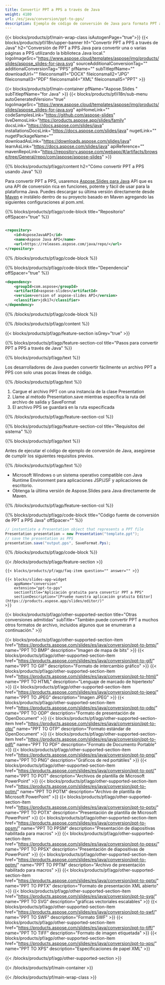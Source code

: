 ```yaml
---
title: Convertir PPT a PPS a través de Java
weight: 4180
url: /es/java/conversion/ppt-to-pps/ 
description: Ejemplo de código de conversión de Java para formato PPT a archivo PPS. Utilice este código de ejemplo para exportar presentaciones de PowerPoint y OpenOffice a PPS dentro de cualquier aplicación basada en Java web o de escritorio.
---
```


{{< blocks/products/pf/main-wrap-class isAutogenPage="true">}}
{{< blocks/products/pf/i18n/upper-banner h1="Convertir PPT a PPS a través de Java" h2="Conversión de PPT a PPS Java para convertir una o varias páginas a PPS utilizando la biblioteca Java local." logoImageSrc="https://www.aspose.cloud/templates/aspose/img/products/slides/aspose_slides-for-java.svg" sourceAdditionalConversionTag="" additionalConversionTag="PPS" pfName="" subTitlepfName="" downloadUrl="" fileiconsmall1="DOCX" fileiconsmall2="JPG" fileiconsmall3="PDF" fileiconsmall4="XML" fileiconsmall5="PPT" >}}

{{< blocks/products/pf/main-container pfName="Aspose.Slides " subTitlepfName="for Java" >}}
{{< blocks/products/pf/i18n/sub-menu autoGeneratedVersion="true" logoImageSrc="https://www.aspose.cloud/templates/aspose/img/products/slides/aspose_slides-for-java.svg" apiHomeLink="" codeSamplesLink="https://github.com/aspose-slides" liveDemosLink="https://products.aspose.app/slides/family" docsLink="https://docs.aspose.com/slides/java" installationsDocsLink="https://docs.aspose.com/slides/java" nugetLink="" nugetPackageName="" downloadAsLink="https://downloads.aspose.com/slides/java" learnAsLink="https://docs.aspose.com/slides/java" apiReference="" mavenRepoLink="https://repository.aspose.com/webapp/#/artifacts/browse/tree/General/repo/com/aspose/aspose-slides" >}}

{{% blocks/products/pf/agp/content h2="Cómo convertir PPT a PPS usando Java" %}}

 Para convertir PPT a PPS, usaremos
 [Aspose.Slides para Java](https://products.aspose.com/slides/es/java)
 API que es una API de conversión rica en funciones, potente y fácil de usar para la plataforma Java. Puedes descargar su última versión directamente desde
 [Maven](https://repository.aspose.com/webapp/#/artifacts/browse/tree/General/repo/com/aspose/aspose-slides)
 e instálelo dentro de su proyecto basado en Maven agregando las siguientes configuraciones al pom.xml.

{{% blocks/products/pf/agp/code-block title="Repositorio" offSpacer="true" %}}

```xml

<repository>
    <id>AsposeJavaAPI</id>
    <name>Aspose Java API</name>
    <url>https://releases.aspose.com/java/repo/</url>
</repository>

```

{{% /blocks/products/pf/agp/code-block %}}

{{% blocks/products/pf/agp/code-block title="Dependencia" offSpacer="true" %}}

```xml
<dependency>
    <groupId>com.aspose</groupId>
    <artifactId>aspose-slides</artifactId>
    <version>version of aspose-slides API</version>
    <classifier>jdk17</classifier>
</dependency>

```

{{% /blocks/products/pf/agp/code-block %}}

{{% /blocks/products/pf/agp/content %}}

{{< blocks/products/pf/agp/feature-section isGrey="true" >}}

{{% blocks/products/pf/agp/feature-section-col title="Pasos para convertir PPT a PPS a través de Java" %}}

{{% blocks/products/pf/agp/text %}}

 Los desarrolladores de Java pueden convertir fácilmente un archivo PPT a PPS con solo unas pocas líneas de código.

{{% /blocks/products/pf/agp/text %}}

1. Cargue el archivo PPT con una instancia de la clase Presentation
1. Llame al método Presentation.save mientras especifica la ruta del archivo de salida y SaveFormat
1. El archivo PPS se guardará en la ruta especificada

{{% /blocks/products/pf/agp/feature-section-col %}}

{{% blocks/products/pf/agp/feature-section-col title="Requisitos del sistema" %}}

{{% blocks/products/pf/agp/text %}}

 Antes de ejecutar el código de ejemplo de conversión de Java, asegúrese de cumplir los siguientes requisitos previos.

{{% /blocks/products/pf/agp/text %}}

- Microsoft Windows o un sistema operativo compatible con Java Runtime Environment para aplicaciones JSP/JSF y aplicaciones de escritorio.
- Obtenga la última versión de Aspose.Slides para Java directamente de Maven.

{{% /blocks/products/pf/agp/feature-section-col %}}

{{% blocks/products/pf/agp/code-block title="Código fuente de conversión de PPT a PPS Java" offSpacer="" %}}

```cs
// instantiate a Presentation object that represents a PPT file
Presentation presentation = new Presentation("template.ppt");
// save the presentation as PPS
presentation.save("output.pps", SaveFormat.Pps);   

```

{{% /blocks/products/pf/agp/code-block %}}

{{< /blocks/products/pf/agp/feature-section >}}

    {{< blocks/products/pf/agp/faq-item question="" answer="" >}}
 

<!-- aboutfile Starts -->

<!-- aboutfile Ends -->

    {{< blocks/slides-app-widget 
        appName="conversion"
        extension="ppt-to-pps"
        sectionTitle="Aplicación gratuita para convertir PPT a PPS" 
        sectionDescription="[Pruebe nuestra aplicación gratuita Editor](https://products.aspose.app/slides/editor/)" 
    >}}
    
{{< blocks/products/pf/agp/other-supported-section title="Otras conversiones admitidas" subTitle="También puede convertir PPT a muchos otros formatos de archivo, incluidos algunos que se enumeran a continuación." >}}

{{< blocks/products/pf/agp/other-supported-section-item href="https://products.aspose.com/slides/es/java/conversion/ppt-to-bmp/" name="PPT TO BMP" description="Imagen de mapa de bits" >}}
{{< blocks/products/pf/agp/other-supported-section-item href="https://products.aspose.com/slides/es/java/conversion/ppt-to-gif/" name="PPT TO GIF" description="Formato de intercambio gráfico" >}}
{{< blocks/products/pf/agp/other-supported-section-item href="https://products.aspose.com/slides/es/java/conversion/ppt-to-html/" name="PPT TO HTML" description="Lenguaje de marcado de hipertexto" >}}
{{< blocks/products/pf/agp/other-supported-section-item href="https://products.aspose.com/slides/es/java/conversion/ppt-to-jpeg/" name="PPT TO JPEG" description="Imagen JPEG" >}}
{{< blocks/products/pf/agp/other-supported-section-item href="https://products.aspose.com/slides/es/java/conversion/ppt-to-odp/" name="PPT TO ODP" description="Formato de presentación de OpenDocument" >}}
{{< blocks/products/pf/agp/other-supported-section-item href="https://products.aspose.com/slides/es/java/conversion/ppt-to-otp/" name="PPT TO OTP" description="Formato estándar de OpenDocument" >}}
{{< blocks/products/pf/agp/other-supported-section-item href="https://products.aspose.com/slides/es/java/conversion/ppt-to-pdf/" name="PPT TO PDF" description="Formato de Documento Portable" >}}
{{< blocks/products/pf/agp/other-supported-section-item href="https://products.aspose.com/slides/es/java/conversion/ppt-to-png/" name="PPT TO PNG" description="Gráficos de red portátiles" >}}
{{< blocks/products/pf/agp/other-supported-section-item href="https://products.aspose.com/slides/es/java/conversion/ppt-to-pot/" name="PPT TO POT" description="Archivos de plantilla de Microsoft PowerPoint" >}}
{{< blocks/products/pf/agp/other-supported-section-item href="https://products.aspose.com/slides/es/java/conversion/ppt-to-potm/" name="PPT TO POTM" description="Archivo de plantilla de Microsoft PowerPoint" >}}
{{< blocks/products/pf/agp/other-supported-section-item href="https://products.aspose.com/slides/es/java/conversion/ppt-to-potx/" name="PPT TO POTX" description="Presentación de plantilla de Microsoft PowerPoint" >}}
{{< blocks/products/pf/agp/other-supported-section-item href="https://products.aspose.com/slides/es/java/conversion/ppt-to-ppsm/" name="PPT TO PPSM" description="Presentación de diapositivas habilitada para macros" >}}
{{< blocks/products/pf/agp/other-supported-section-item href="https://products.aspose.com/slides/es/java/conversion/ppt-to-ppsx/" name="PPT TO PPSX" description="Presentación de diapositivas de PowerPoint" >}}
{{< blocks/products/pf/agp/other-supported-section-item href="https://products.aspose.com/slides/es/java/conversion/ppt-to-pptm/" name="PPT TO PPTM" description="Archivo de presentación habilitado para macros" >}}
{{< blocks/products/pf/agp/other-supported-section-item href="https://products.aspose.com/slides/es/java/conversion/ppt-to-pptx/" name="PPT TO PPTX" description="Formato de presentación XML abierto" >}}
{{< blocks/products/pf/agp/other-supported-section-item href="https://products.aspose.com/slides/es/java/conversion/ppt-to-svg/" name="PPT TO SVG" description="gráficas vectoriales escalables" >}}
{{< blocks/products/pf/agp/other-supported-section-item href="https://products.aspose.com/slides/es/java/conversion/ppt-to-swf/" name="PPT TO SWF" description="Formato SWF" >}}
{{< blocks/products/pf/agp/other-supported-section-item href="https://products.aspose.com/slides/es/java/conversion/ppt-to-tiff/" name="PPT TO TIFF" description="Formato de imagen etiquetada" >}}
{{< blocks/products/pf/agp/other-supported-section-item href="https://products.aspose.com/slides/es/java/conversion/ppt-to-xps/" name="PPT TO XPS" description="Especificaciones de papel XML" >}}

{{< /blocks/products/pf/agp/other-supported-section >}}

{{< /blocks/products/pf/main-container >}}
    
{{< /blocks/products/pf/main-wrap-class >}}